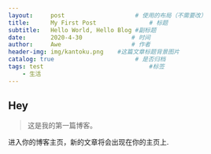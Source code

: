 ```yaml
---
layout:     post                    # 使用的布局（不需要改）
title:      My First Post               # 标题 
subtitle:   Hello World, Hello Blog #副标题
date:       2020-4-30              # 时间
author:     Awe                    # 作者
header-img: img/kantoku.png    #这篇文章标题背景图片
catalog: true                       # 是否归档
tags: test                              #标签
    - 生活
---
```


## Hey
>这是我的第一篇博客。

进入你的博客主页，新的文章将会出现在你的主页上.